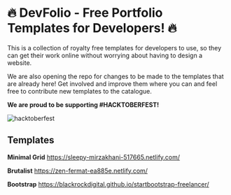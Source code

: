 # 🔥 DevFolio - Free Portfolio Templates for Developers! 🔥

This is a collection of royalty free templates for developers to use, so they can get their work online without worrying about having to design a website.

We are also opening the repo for changes to be made to the templates that are already here! Get involved and improve them where you can and feel free to contribute new templates to the catalogue.

**We are proud to be supporting #HACKTOBERFEST!**

![hacktoberfest](https://thepracticaldev.s3.amazonaws.com/i/4qzk6l54da8fq9t37b2g.png)

## Templates

**Minimal Grid**
https://sleepy-mirzakhani-517665.netlify.com/

**Brutalist**
https://zen-fermat-ea885e.netlify.com/

**Bootstrap**
https://blackrockdigital.github.io/startbootstrap-freelancer/
